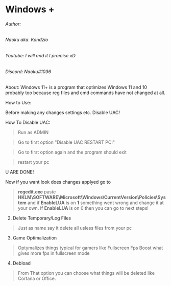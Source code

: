 # Windows +

###### Author: 
###### Naoku aka. Kondzio
###### Youtube: I will and it I promise xD
###### Discord: Naoku#1036

About:
Windows 11+ is a program that optimizes Windows 11 and 10 probably too because reg files and cmd commands have not changed at all. 

How to Use:

Before making any changes settings etc. Disable UAC!

How To Disable UAC:
>Run as ADMIN

>Go to first option "Disable UAC RESTART PC!"

>Go to first option again and the program should exit 

>restart your pc

U ARE DONE!

Now if you want look does changes applyed go to
>**regedit.exe** paste **HKLM\SOFTWARE\Microsoft\Windows\CurrentVersion\Policies\System** and if **EnableLUA** is on **1** something went wrong and change it at your own. If **EnableLUA** is on 0 then you can go to next steps!

2. Delete Temporary/Log Files 
>Just as name say it delete all usless files from your pc

3. Game Optimalization
>Optymalizes things typical for gamers like Fullscreen Fps Boost what gives more fps in fullscreen mode

4. Debload 
>From That option you can choose what things will be deleted like Cortana or Office.
